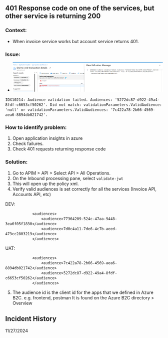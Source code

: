 ## 401 Response code on one of the services, but other service is returning 200
### Context:
 - When invoice service works but account service returns 401.

### Issue:
 - ![image.png](/.attachments/image-9f36d224-8a5a-46f6-9a52-aac79852533b.png)

 ```
IDX10214: Audience validation failed. Audiences: '5272dc87-d922-49a4-8fdf-c6653cf50262'. Did not match: validationParameters.ValidAudience: 'null' or validationParameters.ValidAudiences: '7c422a78-2b66-4569-aea6-8894db021742'. 
```
### How to identify problem:
1. Open application insights in azure
2. Check failures.
3. Check 401 requests returning response code

### Solution: 
1. Go to APIM > API > Select API > All Operations.
2. On the Inbound processing pane, select `validate-jwt`
3. This will open up the policy xml.
4. Verify valid audiences is set correctly for all the services (Invoice API, Accounts API, etc)

DEV:
```
            <audiences>
                <audience>77364209-524c-47aa-9448-3ea6f05f1830</audience>
                <audience>7d0c4a11-7de6-4c7b-aeed-473cc2803219</audience>
            </audiences>
```

UAT:
```
            <audiences>
                <audience>7c422a78-2b66-4569-aea6-8894db021742</audience>
                <audience>5272dc87-d922-49a4-8fdf-c6653cf50262</audience>
            </audiences>
```
5. The audience id is the client id for the apps that we defined in Azure B2C.
e.g. frontend, postman
It is found on the Azure B2C directory > Overview

Incident History
-----------------
11/27/2024